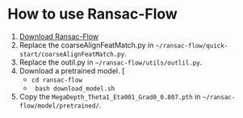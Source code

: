 # How to use Ransac-Flow

1. [Download Ransac-Flow](https://github.com/XiSHEN0220/RANSAC-Flow)
2. Replace the coarseAlignFeatMatch.py in ```~/ransac-flow/quick-start/coarseAlignFeatMatch.py```.
3. Replace the outil.py in ```~/ransac-flow/utils/outlil.py```.
4. Download a pretrained model. [
    * ``` cd ransac-flow ```
    * ``` bash download_model.sh```
6. Copy the ```MegaDepth_Theta1_Eta001_Grad0_0.807.pth``` in ```~/ransac-flow/model/pretrained/```. 
